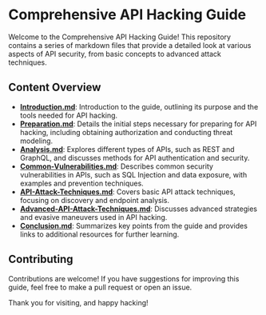 # Comprehensive API Hacking Guide

Welcome to the Comprehensive API Hacking Guide! This repository contains a series of markdown files that provide a detailed look at various aspects of API security, from basic concepts to advanced attack techniques.

## Content Overview

- **[Introduction.md](./introduction.md)**: Introduction to the guide, outlining its purpose and the tools needed for API hacking.
- **[Preparation.md](./preparation.md)**: Details the initial steps necessary for preparing for API hacking, including obtaining authorization and conducting threat modeling.
- **[Analysis.md](./analysis.md)**: Explores different types of APIs, such as REST and GraphQL, and discusses methods for API authentication and security.
- **[Common-Vulnerabilities.md](./common-vulnerabilities.md)**: Describes common security vulnerabilities in APIs, such as SQL Injection and data exposure, with examples and prevention techniques.
- **[API-Attack-Techniques.md](./API-attack-techniques.md)**: Covers basic API attack techniques, focusing on discovery and endpoint analysis.
- **[Advanced-API-Attack-Techniques.md](./Advanced-API-Attack-Techniques.md)**: Discusses advanced strategies and evasive maneuvers used in API hacking.
- **[Conclusion.md](./conclusion.md)**: Summarizes key points from the guide and provides links to additional resources for further learning.

## Contributing
Contributions are welcome! If you have suggestions for improving this guide, feel free to make a pull request or open an issue.

Thank you for visiting, and happy hacking!
